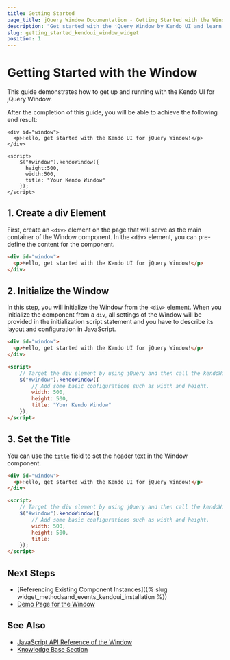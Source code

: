 ```yaml
---
title: Getting Started
page_title: jQuery Window Documentation - Getting Started with the Window
description: "Get started with the jQuery Window by Kendo UI and learn how to create and initialize the widget."
slug: getting_started_kendoui_window_widget
position: 1
---
```


# Getting Started with the Window

This guide demonstrates how to get up and running with the Kendo UI for jQuery Window. 

After the completion of this guide, you will be able to achieve the following end result:

```dojo
<div id="window">
  <p>Hello, get started with the Kendo UI for jQuery Window!</p>
</div>

<script>
    $("#window").kendoWindow({
      height:500,
      width:500,
      title: "Your Kendo Window"
    });
</script>
```

## 1. Create a div Element

First, create an `<div>` element on the page that will serve as the main container of the Window component. In the `<div>` element, you can pre-define the content for the component.

```html
<div id="window">
  <p>Hello, get started with the Kendo UI for jQuery Window!</p>
</div>
```

## 2. Initialize the Window 

In this step, you will initialize the Window from the `<div>` element. When you initialize the component from a `div`, all settings of the Window will be provided in the initialization script statement and you have to describe its layout and configuration in JavaScript.

```html
<div id="window">
  <p>Hello, get started with the Kendo UI for jQuery Window!</p>
</div>

<script>
    // Target the div element by using jQuery and then call the kendoWindow() method.
    $("#window").kendoWindow({
        // Add some basic configurations such as width and height.
        width: 500,
        height: 500,
        title: "Your Kendo Window"
    });
</script>
```

## 3. Set the Title 

You can use the [`title`](/api/javascript/ui/window/configuration/title) field to set the header text in the Window component.

```html
<div id="window">
  <p>Hello, get started with the Kendo UI for jQuery Window!</p>
</div>

<script>
    // Target the div element by using jQuery and then call the kendoWindow() method.
    $("#window").kendoWindow({
        // Add some basic configurations such as width and height.
        width: 500,
        height: 500,
        title: 
    });
</script>
```

## Next Steps 

* [Referencing Existing Component Instances]({% slug widget_methodsand_events_kendoui_installation %}) 
* [Demo Page for the Window](https://demos.telerik.com/kendo-ui/window/index)

## See Also 

* [JavaScript API Reference of the Window](/api/javascript/ui/window)
* [Knowledge Base Section](/knowledge-base)